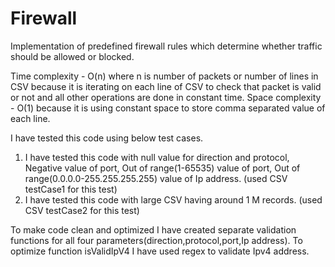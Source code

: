 # Firewall
Implementation of predefined firewall rules which determine whether traffic should be allowed or blocked.

Time complexity - O(n) where n is number of packets or number of lines in CSV because it is iterating on each line of CSV 
to check that packet is valid or not and all other operations are done in constant time.
Space complexity - O(1) because it is using constant space to store comma separated value of each line. 

I have tested this code using below test cases. 
1. I have tested this code with null value for direction and protocol, Negative value of port, Out of range(1-65535) value of port, Out of
range(0.0.0.0-255.255.255.255) value of Ip address. (used CSV testCase1 for this test)
2. I have tested this code with large CSV having around 1 M records. (used CSV testCase2 for this test) 

To make code clean and optimized I have created separate validation functions for all four parameters(direction,protocol,port,Ip address). 
To optimize function isValidIpV4 I have used regex to validate Ipv4 address.
